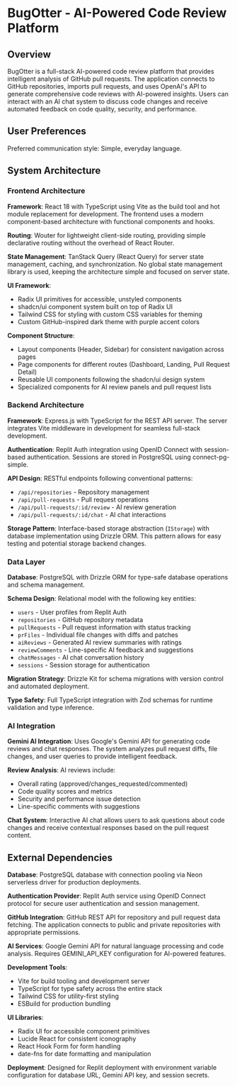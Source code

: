 # BugOtter - AI-Powered Code Review Platform

## Overview

BugOtter is a full-stack AI-powered code review platform that provides intelligent analysis of GitHub pull requests. The application connects to GitHub repositories, imports pull requests, and uses OpenAI's API to generate comprehensive code reviews with AI-powered insights. Users can interact with an AI chat system to discuss code changes and receive automated feedback on code quality, security, and performance.

## User Preferences

Preferred communication style: Simple, everyday language.

## System Architecture

### Frontend Architecture

**Framework**: React 18 with TypeScript using Vite as the build tool and hot module replacement for development. The frontend uses a modern component-based architecture with functional components and hooks.

**Routing**: Wouter for lightweight client-side routing, providing simple declarative routing without the overhead of React Router.

**State Management**: TanStack Query (React Query) for server state management, caching, and synchronization. No global state management library is used, keeping the architecture simple and focused on server state.

**UI Framework**: 
- Radix UI primitives for accessible, unstyled components
- shadcn/ui component system built on top of Radix UI
- Tailwind CSS for styling with custom CSS variables for theming
- Custom GitHub-inspired dark theme with purple accent colors

**Component Structure**:
- Layout components (Header, Sidebar) for consistent navigation across pages
- Page components for different routes (Dashboard, Landing, Pull Request Detail)
- Reusable UI components following the shadcn/ui design system
- Specialized components for AI review panels and pull request lists

### Backend Architecture

**Framework**: Express.js with TypeScript for the REST API server. The server integrates Vite middleware in development for seamless full-stack development.

**Authentication**: Replit Auth integration using OpenID Connect with session-based authentication. Sessions are stored in PostgreSQL using connect-pg-simple.

**API Design**: RESTful endpoints following conventional patterns:
- `/api/repositories` - Repository management
- `/api/pull-requests` - Pull request operations
- `/api/pull-requests/:id/review` - AI review generation
- `/api/pull-requests/:id/chat` - AI chat interactions

**Storage Pattern**: Interface-based storage abstraction (`IStorage`) with database implementation using Drizzle ORM. This pattern allows for easy testing and potential storage backend changes.

### Data Layer

**Database**: PostgreSQL with Drizzle ORM for type-safe database operations and schema management.

**Schema Design**: Relational model with the following key entities:
- `users` - User profiles from Replit Auth
- `repositories` - GitHub repository metadata
- `pullRequests` - Pull request information with status tracking
- `prFiles` - Individual file changes with diffs and patches
- `aiReviews` - Generated AI review summaries with ratings
- `reviewComments` - Line-specific AI feedback and suggestions
- `chatMessages` - AI chat conversation history
- `sessions` - Session storage for authentication

**Migration Strategy**: Drizzle Kit for schema migrations with version control and automated deployment.

**Type Safety**: Full TypeScript integration with Zod schemas for runtime validation and type inference.

### AI Integration

**Gemini AI Integration**: Uses Google's Gemini API for generating code reviews and chat responses. The system analyzes pull request diffs, file changes, and user queries to provide intelligent feedback.

**Review Analysis**: AI reviews include:
- Overall rating (approved/changes_requested/commented)
- Code quality scores and metrics
- Security and performance issue detection
- Line-specific comments with suggestions

**Chat System**: Interactive AI chat allows users to ask questions about code changes and receive contextual responses based on the pull request content.

## External Dependencies

**Database**: PostgreSQL database with connection pooling via Neon serverless driver for production deployments.

**Authentication Provider**: Replit Auth service using OpenID Connect protocol for secure user authentication and session management.

**GitHub Integration**: GitHub REST API for repository and pull request data fetching. The application connects to public and private repositories with appropriate permissions.

**AI Services**: Google Gemini API for natural language processing and code analysis. Requires GEMINI_API_KEY configuration for AI-powered features.

**Development Tools**:
- Vite for build tooling and development server
- TypeScript for type safety across the entire stack
- Tailwind CSS for utility-first styling
- ESBuild for production bundling

**UI Libraries**:
- Radix UI for accessible component primitives
- Lucide React for consistent iconography
- React Hook Form for form handling
- date-fns for date formatting and manipulation

**Deployment**: Designed for Replit deployment with environment variable configuration for database URL, Gemini API key, and session secrets.